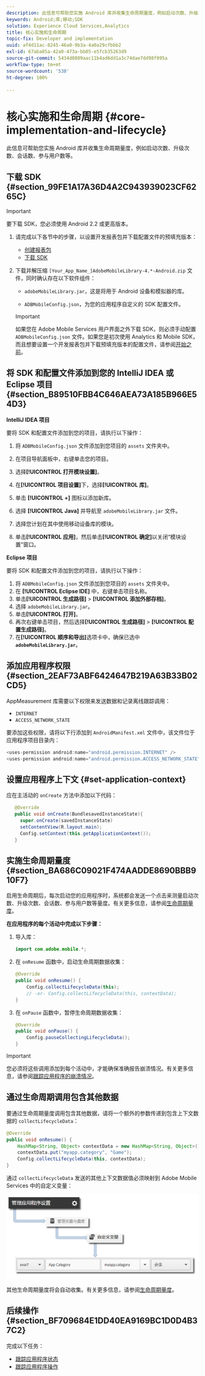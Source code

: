 ```yaml
---
description: 此信息可帮助您实施 Android 库并收集生命周期量度，例如启动次数、升级次数、会话数、参与用户数等。
keywords: Android;库;移动;SDK
solution: Experience Cloud Services,Analytics
title: 核心实施和生命周期
topic-fix: Developer and implementation
uuid: af4d11ac-8245-46a0-9b3a-4a0a29cfbbb2
exl-id: 67aba85a-42a0-473a-bb05-e5fcb35263d9
source-git-commit: 5434d8809aac11b4ad6dd1a3c74dae7dd98f095a
workflow-type: tm+mt
source-wordcount: '538'
ht-degree: 100%

---
```


# 核心实施和生命周期 {#core-implementation-and-lifecycle}

此信息可帮助您实施 Android 库并收集生命周期量度，例如启动次数、升级次数、会话数、参与用户数等。

## 下载 SDK {#section_99FE1A17A36D4A2C943939023CF6265C}

>[!IMPORTANT]
>
>要下载 SDK，您必须使用 Android 2.2 或更高版本。

1. 请完成以下各节中的步骤，以设置开发报表包并下载配置文件的预填充版本：

   * [创建报表包](/help/android/getting-started/requirements.md)
   * [下载 SDK](/help/android/getting-started/requirements.md)

1. 下载并解压缩 `[Your_App_Name_]AdobeMobileLibrary-4.*-Android.zip` 文件，同时确认存在以下软件组件：

   * `adobeMobileLibrary.jar`，这是将用于 Android 设备和模拟器的库。

   * `ADBMobileConfig.json`，为您的应用程序自定义的 SDK 配置文件。
   >[!IMPORTANT]
   >
   >如果您在 Adobe Mobile Services 用户界面之外下载 SDK，则必须手动配置 `ADBMobileConfig.json` 文件。如果您是初次使用 Analytics 和 Mobile SDK，而且想要设置一个开发报表包并下载预填充版本的配置文件，请参阅[开始之前](/help/android/getting-started/requirements.md)。

## 将 SDK 和配置文件添加到您的 IntelliJ IDEA 或 Eclipse 项目 {#section_B89510FBB4C646AEA73A185B966E54D3}

**IntelliJ IDEA 项目**

要将 SDK 和配置文件添加到您的项目，请执行以下操作：

1. 将 `ADBMobileConfig.json` 文件添加到您项目的 `assets` 文件夹中。

1. 在项目导航面板中，右键单击您的项目。
1. 选择&#x200B;**[!UICONTROL 打开模块设置]**。
1. 在&#x200B;**[!UICONTROL 项目设置]**&#x200B;下，选择&#x200B;**[!UICONTROL 库]**。
1. 单击 **[!UICONTROL +]** 图标以添加新库。
1. 选择 **[!UICONTROL Java]** 并导航至 `adobeMobileLibrary.jar` 文件。
1. 选择您计划在其中使用移动设备库的模块。
1. 单击&#x200B;**[!UICONTROL 应用]**，然后单击&#x200B;**[!UICONTROL 确定]**&#x200B;以关闭“模块设置”窗口。

**Eclipse 项目**

要将 SDK 和配置文件添加到您的项目，请执行以下操作：

1. 将 `ADBMobileConfig.json` 文件添加到您项目的 `assets` 文件夹中。
1. 在 **[!UICONTROL Eclipse IDE]** 中，右键单击项目名称。
1. 单击&#x200B;**[!UICONTROL 生成路径]** > **[!UICONTROL 添加外部存档]**。
1. 选择 `adobeMobileLibrary.jar`。
1. 单击&#x200B;**[!UICONTROL 打开]**。
1. 再次右键单击项目，然后选择&#x200B;**[!UICONTROL 生成路径]** > **[!UICONTROL 配置生成路径]**。
1. 在&#x200B;**[!UICONTROL 顺序和导出]**&#x200B;选项卡中，确保已选中 **`adobeMobileLibrary.jar`**。

## 添加应用程序权限 {#section_2EAF73ABF6424647B219A63B33B02CD5}

AppMeasurement 库需要以下权限来发送数据和记录离线跟踪调用：

* `INTERNET`
* `ACCESS_NETWORK_STATE`

要添加这些权限，请将以下行添加到 `AndroidManifest.xml` 文件中，该文件位于应用程序项目目录内：

```java
<uses-permission android:name="android.permission.INTERNET" /> 
<uses-permission android:name="android.permission.ACCESS_NETWORK_STATE" />
```

## 设置应用程序上下文 {#set-application-context}

应在主活动的 `onCreate` 方法中添加以下代码：

```java
   @Override
   public void onCreate(BundlesavedInstanceState){
     super.onCreate(savedInstanceState)
     setContentView(R.layout.main);
     Config.setContext(this.getApplicationContext());
   }
```

## 实施生命周期量度 {#section_BA686C09021F474AADDE8690BBB910F7}

启用生命周期后，每次启动您的应用程序时，系统都会发送一个点击来测量启动次数、升级次数、会话数、参与用户数等量度。有关更多信息，请参阅[生命周期量度](/help/android/metrics.md)。

**在应用程序的每个活动中完成以下步骤：**

1. 导入库：

   ```java
   import com.adobe.mobile.*;
   ```

1. 在 `onResume` 函数中，启动生命周期数据收集：

   ```java
   @Override 
   public void onResume() { 
       Config.collectLifecycleData(this); 
       // -or- Config.collectLifecycleData(this, contextData); 
   }
   ```

1. 在 `onPause` 函数中，暂停生命周期数据收集：

   ```java
   @Override 
   public void onPause() { 
       Config.pauseCollectingLifecycleData(); 
   }
   ```

>[!IMPORTANT]
>
>您必须将这些调用添加到每个活动中，才能确保准确报告崩溃情况。有关更多信息，请参阅[跟踪应用程序的崩溃情况](/help/android/analytics-main/crashes.md)。

## 通过生命周期调用包含其他数据

要通过生命周期量度调用包含其他数据，请将一个额外的参数传递到包含上下文数据的 `collectLifecycleData`：

```java
@Override 
public void onResume() {
    HashMap<String, Object> contextData = new HashMap<String, Object>(); 
    contextData.put("myapp.category", "Game"); 
    Config.collectLifecycleData(this, contextData); 
}
```

通过 `collectLifecycleData` 发送的其他上下文数据值必须映射到 Adobe Mobile Services 中的自定义变量：

![](assets/map-variable-lifecycle.png)

其他生命周期量度将会自动收集。有关更多信息，请参阅[生命周期量度](/help/android/metrics.md)。

## 后续操作 {#section_BF709684E1DD40EA9169BC1D0D4B37C2}

完成以下任务：

* [跟踪应用程序状态](/help/android/analytics-main/states.md)
* [跟踪应用程序操作](/help/android/analytics-main/actions.md)
